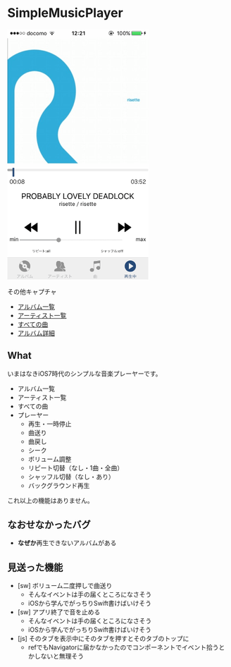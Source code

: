 # SimpleMusicPlayer

<img src="./docs/playing.png" width="320" />

その他キャプチャ

- [アルバム一覧](https://raw.githubusercontent.com/leader22/SimpleMusicPlayer/master/docs/album.png)
- [アーティスト一覧](https://raw.githubusercontent.com/leader22/SimpleMusicPlayer/master/docs/artist.png)
- [すべての曲](https://raw.githubusercontent.com/leader22/SimpleMusicPlayer/master/docs/songs.png)
- [アルバム詳細](https://raw.githubusercontent.com/leader22/SimpleMusicPlayer/master/docs/album2.png)

## What
いまはなきiOS7時代のシンプルな音楽プレーヤーです。

- アルバム一覧
- アーティスト一覧
- すべての曲
- プレーヤー
  - 再生・一時停止
  - 曲送り
  - 曲戻し
  - シーク
  - ボリューム調整
  - リピート切替（なし・1曲・全曲）
  - シャッフル切替（なし・あり）
  - バックグラウンド再生

これ以上の機能はありません。

## なおせなかったバグ
- **なぜか**再生できないアルバムがある

## 見送った機能
- [sw] ボリューム二度押しで曲送り
  - そんなイベントは手の届くところになさそう
  - iOSから学んでがっちりSwift書けばいけそう
- [sw] アプリ終了で音を止める
  - そんなイベントは手の届くところになさそう
  - iOSから学んでがっちりSwift書けばいけそう
- [js] そのタブを表示中にそのタブを押すとそのタブのトップに
  - refでもNavigatorに届かなかったのでコンポーネントでイベント拾うとかしないと無理そう
